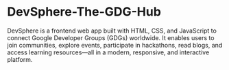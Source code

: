 # DevSphere-The-GDG-Hub
DevSphere is a frontend web app built with HTML, CSS, and JavaScript to connect Google Developer Groups (GDGs) worldwide. It enables users to join communities, explore events, participate in hackathons, read blogs, and access learning resources—all in a modern, responsive, and interactive platform.
